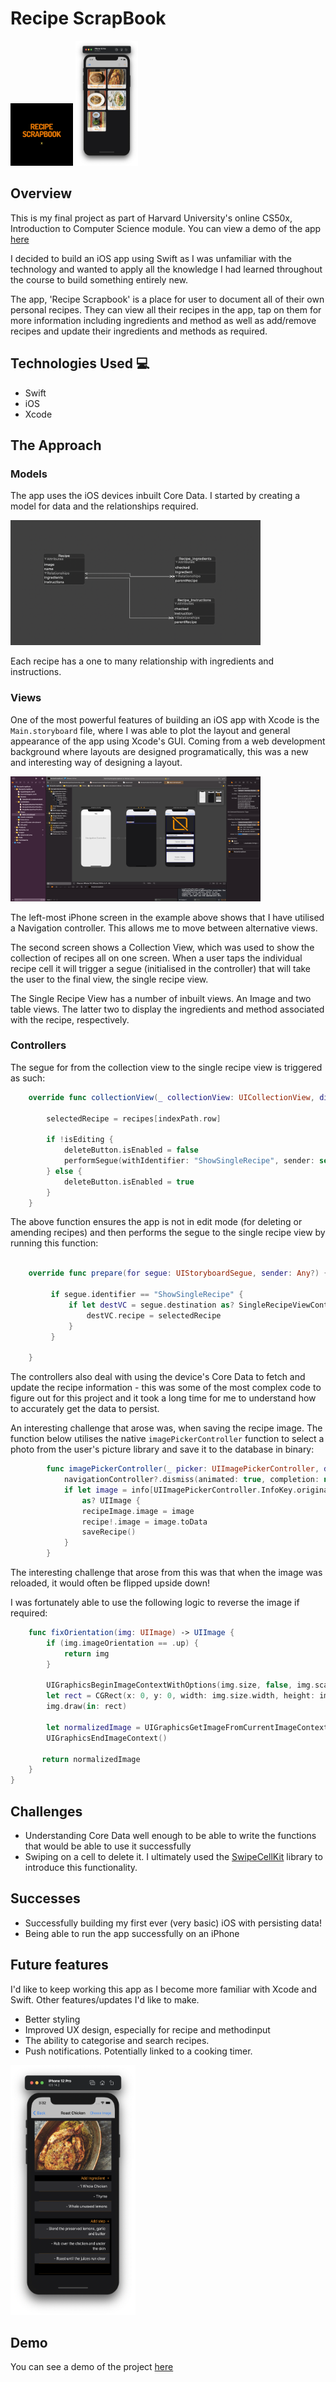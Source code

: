 #  Recipe ScrapBook 
<img src= images/logo.png height=100 width=100 />
<img src= images/recipes.png height=200 width=100 />

## Overview 

This is my final project as part of Harvard University's online CS50x, Introduction to Computer Science module. You can view a demo of the app [here](https://www.youtube.com/watch?v=TL5W78YzLtE&feature=youtu.be)

I decided to build an iOS app using Swift as I was unfamiliar with the technology and wanted to apply all the knowledge I had learned throughout the course to build something entirely new. 

The app, 'Recipe Scrapbook' is a place for user to document all of their own personal recipes. They can view all their recipes in the app, tap on them for more information including ingredients and method as well as add/remove recipes and update their ingredients and methods as required. 


## Technologies Used 💻

- Swift
- iOS
- Xcode

## The Approach 

### Models

The app uses the iOS devices inbuilt Core Data. I started by creating a model for data and the relationships required. 

<img src= images/datamodel.png height=200 width=400 />

Each recipe has a one to many relationship with ingredients and instructions. 

### Views

One of the most powerful features of building an iOS app with Xcode is the `Main.storyboard` file, where I was able to plot the layout and general appearance of the app using Xcode's GUI. Coming from a web development background where layouts are designed programatically, this was a new and interesting way of designing a layout.

<img src= images/storyboard.png height=200 width=400 />

The left-most iPhone screen in the example above shows that I have utilised a Navigation controller. This allows me to move between alternative views. 

The second screen shows a Collection View, which was used to show the collection of recipes all on one screen. When a user taps the individual recipe cell it will trigger a segue (initialised in the controller) that will take the user to the final view, the single recipe view.

The Single Recipe View has a number of inbuilt views. An Image and two table views. The latter two to display the ingredients and method associated with the recipe, respectively. 


### Controllers

The segue for from the collection view to the single recipe view is triggered as such:

```swift
    override func collectionView(_ collectionView: UICollectionView, didSelectItemAt indexPath: IndexPath) {
        
        selectedRecipe = recipes[indexPath.row]
        
        if !isEditing {
            deleteButton.isEnabled = false
            performSegue(withIdentifier: "ShowSingleRecipe", sender: self)
        } else {
            deleteButton.isEnabled = true
        }
    }
```

The above function ensures the app is not in edit mode (for deleting or amending recipes) and then performs the segue to the single recipe view by running this function:

```swift

    override func prepare(for segue: UIStoryboardSegue, sender: Any?) {
     
         if segue.identifier == "ShowSingleRecipe" {
             if let destVC = segue.destination as? SingleRecipeViewController {
                 destVC.recipe = selectedRecipe
             }
         }
        
    }
```

The controllers also deal with using the device's Core Data to fetch and update the recipe information - this was some of the most complex code to figure out for this project and it took a long time for me to understand how to accurately get the data to persist.

An interesting challenge that arose was, when saving the recipe image. The function below utilises the native `imagePickerController` function to select a photo from the user's picture library and save it to the database in binary:

```swift
        func imagePickerController(_ picker: UIImagePickerController, didFinishPickingMediaWithInfo info: [UIImagePickerController.InfoKey : Any]) {
            navigationController?.dismiss(animated: true, completion: nil)
            if let image = info[UIImagePickerController.InfoKey.originalImage]
                as? UIImage {
                recipeImage.image = image
                recipe!.image = image.toData
                saveRecipe()
            }
        }
  ```
  
  The interesting challenge that arose from this was that when the image was reloaded, it would often be flipped upside down!
  
I was fortunately able to use the following logic to reverse the image if required:

```swift
    func fixOrientation(img: UIImage) -> UIImage {
        if (img.imageOrientation == .up) {
            return img
        }
            
        UIGraphicsBeginImageContextWithOptions(img.size, false, img.scale)
        let rect = CGRect(x: 0, y: 0, width: img.size.width, height: img.size.height)
        img.draw(in: rect)
            
        let normalizedImage = UIGraphicsGetImageFromCurrentImageContext()!
        UIGraphicsEndImageContext()
            
       return normalizedImage
    }
}
```



## Challenges 

- Understanding Core Data well enough to be able to write the functions that would be able to use it successfully
- Swiping on a cell to delete it. I ultimately used the [SwipeCellKit](https://github.com/SwipeCellKit/SwipeCellKit) library to introduce this functionality. 



## Successes 

- Successfully building my first ever (very basic) iOS with persisting data!
- Being able to run the app successfully on an iPhone

## Future features 

I'd like to keep working this app as I become more familiar with Xcode and Swift. Other features/updates I'd like to make.

- Better styling
- Improved UX design, especially for recipe and methodinput
- The ability to categorise and search recipes. 
- Push notifications. Potentially linked to a cooking timer. 

<img src= images/singlerecipe.png height=400 width=200 />

## Demo

You can see a demo of the project [here](https://www.youtube.com/watch?v=TL5W78YzLtE&feature=youtu.be)

 





